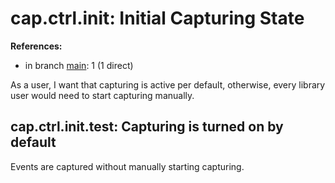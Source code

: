 # cap.ctrl.init: Initial Capturing State

**References:**

- in branch [main](https://github.com/mhatzl/evident/tree/main): 1 (1 direct)

As a user, I want that capturing is active per default, otherwise, every library user would need to start capturing manually. 

## cap.ctrl.init.test: Capturing is turned on by default

Events are captured without manually starting capturing.
